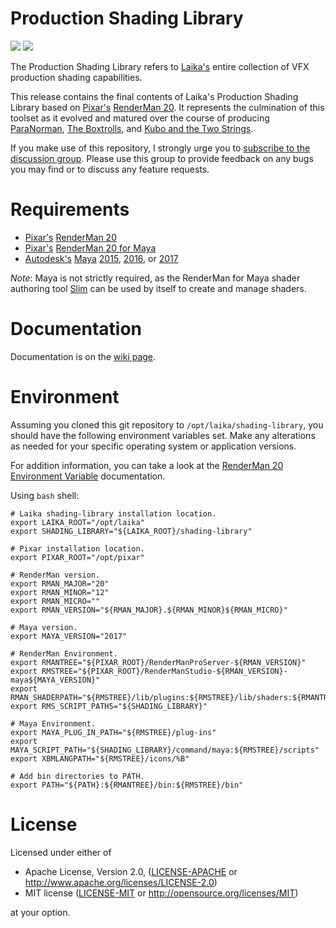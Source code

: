 # Production Shading Library

[![](https://img.shields.io/badge/License-Apache%202.0-blue.svg)](LICENSE-APACHE)
[![](https://img.shields.io/badge/License-MIT-blue.svg)](LICENSE-MIT)

The Production Shading Library refers to [Laika's](https://www.laika.com) entire collection of VFX production shading capabilities.

This release contains the final contents of Laika's Production Shading Library based on [Pixar's](https://www.pixar.com) [RenderMan 20](https://renderman.pixar.com/resources/RenderMan_20/home.html).
It represents the culmination of this toolset as it evolved and matured over the course of producing 
[ParaNorman](https://laika.com/our-films/paranorman), 
[The Boxtrolls](https://laika.com/our-films/boxtrolls),
and [Kubo and the Two Strings](https://laika.com/our-films/kubo).

If you make use of this repository, I strongly urge you to [subscribe to the discussion group](https://groups.google.com/group/laikastudios-shading-library). Please use this group to provide feedback on any bugs you may find or to discuss any feature requests.

# Requirements
* [Pixar's](https://www.pixar.com) [RenderMan 20](https://renderman.pixar.com/resources/RenderMan_20/home.html)
* [Pixar's](https://www.pixar.com) [RenderMan 20 for Maya](https://renderman.pixar.com/resources/RenderMan_20/RMS_101.html)
* [Autodesk's](https://www.autodesk.com) [Maya](https://www.autodesk.com/products/maya/overview) [2015](https://knowledge.autodesk.com/support/maya/downloads/caas/downloads/content/autodesk-maya-2015-service-pack-6.html), [2016](https://knowledge.autodesk.com/support/maya/downloads/caas/downloads/content/maya-2016-service-pack-6.html), or [2017](https://help.autodesk.com/view/MAYAUL/2017/ENU/)

*Note*: Maya is not strictly required, as the RenderMan for Maya shader authoring tool [Slim](https://renderman.pixar.com/resources/RenderMan_20/slimGettingStarted.html) can be used by itself to create and manage shaders.

# Documentation
Documentation is on the [wiki page](https://github.com/LaikaStudios/shading-library/wiki/prman_20.Home).

# Environment
Assuming you cloned this git repository to `/opt/laika/shading-library`, you should have the following environment variables set. Make any alterations as needed for your specific operating system or application versions.

For addition information, you can take a look at the [RenderMan 20 Environment Variable](https://renderman.pixar.com/resources/RenderMan_20/env_vars.html) documentation.


Using `bash` shell:

    # Laika shading-library installation location.
    export LAIKA_ROOT="/opt/laika"
    export SHADING_LIBRARY="${LAIKA_ROOT}/shading-library"

    # Pixar installation location.
    export PIXAR_ROOT="/opt/pixar"

    # RenderMan version.
    export RMAN_MAJOR="20"
    export RMAN_MINOR="12"
    export RMAN_MICRO=""
    export RMAN_VERSION="${RMAN_MAJOR}.${RMAN_MINOR}${RMAN_MICRO}"

    # Maya version.
    export MAYA_VERSION="2017"

    # RenderMan Environment.
    export RMANTREE="${PIXAR_ROOT}/RenderManProServer-${RMAN_VERSION}"
    export RMSTREE="${PIXAR_ROOT}/RenderManStudio-${RMAN_VERSION}-maya${MAYA_VERSION}"
    export RMAN_SHADERPATH="${RMSTREE}/lib/plugins:${RMSTREE}/lib/shaders:${RMANTREE}/lib/shaders:${RMANTREE}/lib/rsl/shaders"
    export RMS_SCRIPT_PATHS="${SHADING_LIBRARY}"

    # Maya Environment.
    export MAYA_PLUG_IN_PATH="${RMSTREE}/plug-ins"
    export MAYA_SCRIPT_PATH="${SHADING_LIBRARY}/command/maya:${RMSTREE}/scripts"
    export XBMLANGPATH="${RMSTREE}/icons/%B"

    # Add bin directories to PATH.
    export PATH="${PATH}:${RMANTREE}/bin:${RMSTREE}/bin"

# License
Licensed under either of

 * Apache License, Version 2.0, ([LICENSE-APACHE](LICENSE-APACHE) or http://www.apache.org/licenses/LICENSE-2.0)
 * MIT license ([LICENSE-MIT](LICENSE-MIT) or http://opensource.org/licenses/MIT)

at your option.
